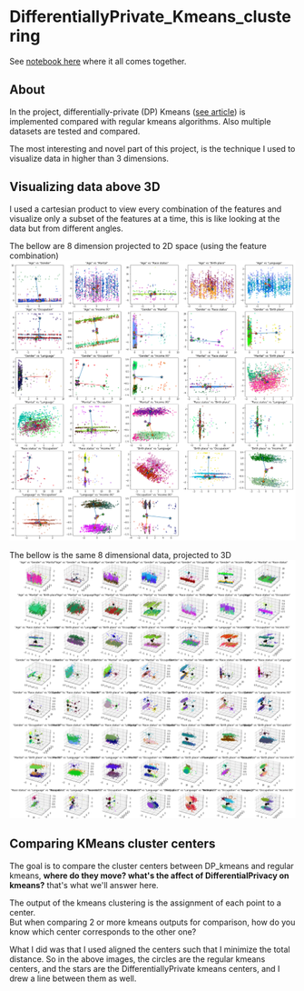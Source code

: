 # DifferentiallyPrivate_Kmeans_clustering

See [notebook here](proj_DP_kmeans.ipynb) where it all comes together.

## About

In the project, differentially-private (DP) Kmeans ([see article](https://journals.plos.org/plosone/article?id=10.1371/journal.pone.0206832)) is implemented compared with regular kmeans algorithms.
Also multiple datasets are tested and compared.

The most interesting and novel part of this project, is the technique I used to visualize data in higher than 3 dimensions.

## Visualizing data above 3D

I used a cartesian product to view every combination of the features and visualize only a subset of the features at a time, this is like looking at the data but from different angles.

The bellow are 8 dimension projected to 2D space (using the feature combination)
![8in2d](notebook_images/8-dimensions-in-2D-kmeans-comparison.png)

The bellow is the same 8 dimensional data, projected to 3D
![8in3d](notebook_images/8-dimensions-in-3D-kmeans-comparison.png)

## Comparing KMeans cluster centers

The goal is to compare the cluster centers between DP_kmeans and regular kmeans, **where do they move? what's the affect of DifferentialPrivacy on kmeans?** that's what we'll answer here.

The output of the kmeans clustering is the assignment of each point to a center.  
But when comparing 2 or more kmeans outputs for comparison, how do you know which center corresponds to the other one?

What I did was that I used aligned the centers such that I minimize the total distance. So in the above images, the circles are the regular kmeans centers, and the stars are the DifferentiallyPrivate kmeans centers, and I drew a line between them as well.
